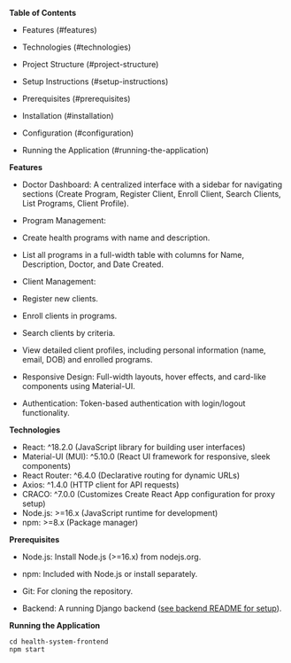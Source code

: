 **Table of Contents**
- Features (#features)

- Technologies (#technologies)

- Project Structure (#project-structure)

- Setup Instructions (#setup-instructions)
- Prerequisites (#prerequisites)

- Installation (#installation)

- Configuration (#configuration)

- Running the Application (#running-the-application)



**Features**
- Doctor Dashboard: A centralized interface with a sidebar for navigating sections (Create Program, Register Client, Enroll Client, Search Clients, List Programs, Client Profile).

- Program Management:
- Create health programs with name and description.

- List all programs in a full-width table with columns for Name, Description, Doctor, and Date Created.

- Client Management:
- Register new clients.

- Enroll clients in programs.

- Search clients by criteria.

- View detailed client profiles, including personal information (name, email, DOB) and enrolled programs.

- Responsive Design: Full-width layouts, hover effects, and card-like components using Material-UI.

- Authentication: Token-based authentication with login/logout functionality.


**Technologies**
- React: ^18.2.0 (JavaScript library for building user interfaces)
- Material-UI (MUI): ^5.10.0 (React UI framework for responsive, sleek components)
- React Router: ^6.4.0 (Declarative routing for dynamic URLs)
- Axios: ^1.4.0 (HTTP client for API requests)
- CRACO: ^7.0.0 (Customizes Create React App configuration for proxy setup)
- Node.js: >=16.x (JavaScript runtime for development)
- npm: >=8.x (Package manager)

**Prerequisites**
- Node.js: Install Node.js (>=16.x) from nodejs.org.

- npm: Included with Node.js or install separately.

- Git: For cloning the repository.

- Backend: A running Django backend ([see backend README for setup](https://github.com/josephmusila/CEMA-Backend "see backend README for setup")). 

**Running the Application**
```shell
cd health-system-frontend
npm start
```


